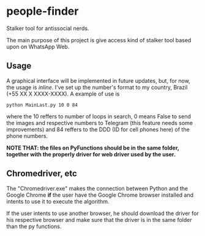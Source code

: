 # people-finder
Stalker tool for antissocial nerds.

The main purpose of this project is give access kind of stalker tool based upon on WhatsApp Web.

## Usage

A graphical interface will be implemented in future updates, but, for now, the usage is *inline*. I've set up the number's format to my
country, Brazil (+55 XX X XXXX-XXXX). A example of use is

```
python MainLast.py 10 0 84
```

where the 10 reffers to number of loops in search, 0 means False to send the images and respective numbers to Telegram (this feature 
needs some improvements) and 84 reffers to the DDD (ID for cell phones here) of the phone numbers.

**NOTE THAT: the files on PyFunctions should be in the same folder, together with the properly driver for web driver used by the user.**

## Chromedriver, etc

The "Chromedriver.exe" makes the connection between Python and the Google Chrome **if** the user have the Google Chrome browser installed 
and intents to use it to execute the algorithm.

If the user intents to use another browser, he should download the driver for his respective browser and make sure that the driver is in the
same folder than the py functions.
